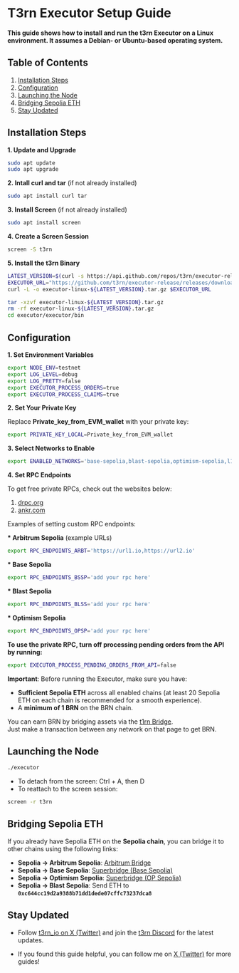 # T3rn Executor Setup Guide
**This guide shows how to install and run the t3rn Executor on a Linux environment. It assumes a Debian- or Ubuntu-based operating system.**

## Table of Contents
1. [Installation Steps](#installation-steps)
2. [Configuration](#configuration)
3. [Launching the Node](#launching-the-node)
4. [Bridging Sepolia ETH](#bridging-sepolia-eth)
5. [Stay Updated](#stay-updated)

## Installation Steps

__1. Update and Upgrade__

```bash
sudo apt update
sudo apt upgrade

```
__2. Intall curl and tar__ (if not already installed)

```bash
sudo apt install curl tar
```

__3. Install Screen__ (if not already installed)

```bash
sudo apt install screen
```

__4. Create a Screen Session__ 

```bash
screen -S t3rn
```

__5. Install the t3rn Binary__

```bash
LATEST_VERSION=$(curl -s https://api.github.com/repos/t3rn/executor-release/releases/latest | grep 'tag_name' | cut -d\" -f4)
EXECUTOR_URL="https://github.com/t3rn/executor-release/releases/download/${LATEST_VERSION}/executor-linux-${LATEST_VERSION}.tar.gz"
curl -L -o executor-linux-${LATEST_VERSION}.tar.gz $EXECUTOR_URL

tar -xzvf executor-linux-${LATEST_VERSION}.tar.gz
rm -rf executor-linux-${LATEST_VERSION}.tar.gz
cd executor/executor/bin
```

## Configuration
__1. Set Environment Variables__

```bash
export NODE_ENV=testnet
export LOG_LEVEL=debug
export LOG_PRETTY=false
export EXECUTOR_PROCESS_ORDERS=true
export EXECUTOR_PROCESS_CLAIMS=true
```

__2. Set Your Private Key__

Replace __Private_key_from_EVM_wallet__ with your private key:

```bash
export PRIVATE_KEY_LOCAL=Private_key_from_EVM_wallet
```
__3. Select Networks to Enable__

```bash
export ENABLED_NETWORKS='base-sepolia,blast-sepolia,optimism-sepolia,l1rn'

```

__4. Set RPC Endpoints__

To get free private RPCs, check out the websites below:

1. [drpc.org](https://drpc.org/)
2. [ankr.com](https://www.ankr.com/)


Examples of setting custom RPC endpoints:

__* Arbitrum Sepolia__ (example URLs)
```bash
export RPC_ENDPOINTS_ARBT='https://url1.io,https://url2.io'
```

__* Base Sepolia__
```bash
export RPC_ENDPOINTS_BSSP='add your rpc here'
```

__* Blast Sepolia__
```bash
export RPC_ENDPOINTS_BLSS='add your rpc here'
```
__* Optimism Sepolia__
```bash
export RPC_ENDPOINTS_OPSP='add your rpc here'
```

__To use the private RPC, turn off processing pending orders from the API by running:__

```bash
export EXECUTOR_PROCESS_PENDING_ORDERS_FROM_API=false
```

**Important**: Before running the Executor, make sure you have:

- **Sufficient Sepolia ETH** across all enabled chains (at least 20 Sepolia ETH on each chain is recommended for a smooth experience).
- A **minimum of 1 BRN** on the BRN chain.

You can earn BRN by bridging assets via the [t1rn Bridge](https://bridge.t1rn.io/).  
Just make a transaction between any network on that page to get BRN.

## Launching the Node

```bash
./executor
```

- To detach from the screen:  Ctrl + A, then D
- To reattach to the screen session: 
```bash
screen -r t3rn
```


## Bridging Sepolia ETH

If you already have Sepolia ETH on the **Sepolia chain**, you can bridge it to other chains using the following links:

- **Sepolia → Arbitrum Sepolia**: [Arbitrum Bridge](https://bridge.arbitrum.io/?destinationChain=arbitrum-sepolia&sourceChain=sepolia)
- **Sepolia → Base Sepolia**: [Superbridge (Base Sepolia)](https://superbridge.app/base-sepolia)
- **Sepolia → Optimism Sepolia**: [Superbridge (OP Sepolia)](https://superbridge.app/op-sepolia)
- **Sepolia → Blast Sepolia**: Send ETH to **`0xc644cc19d2a9388b71dd1dede07cffc73237dca8`**


## Stay Updated

- Follow [t3rn_io on X (Twitter)](https://x.com/t3rn_io) and join the [t3rn Discord](https://discord.com/invite/S5kHFQTtp6) for the latest updates.

- If you found this guide helpful, you can follow me on [X (Twitter)](https://x.com/0xcatibara) for more guides!



